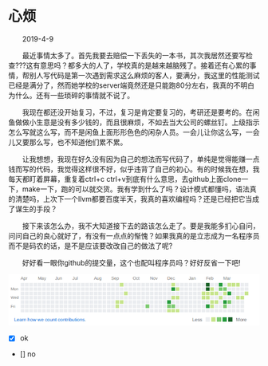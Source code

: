 # 心烦

&emsp;&emsp;2019-4-9

&emsp;&emsp;最近事情太多了。首先我要去赔偿一下丢失的一本书，其次我居然还要写检查???这有意思吗？都多大的人了，学校真的是越来越脑残了。接着还有心累的事情，帮别人写代码是第一次遇到需求这么麻烦的客人，要满分，我这里的性能测试已经是满分了，然而她学校的server端竟然还是只能跑80分左右，我真的不明白为什么。还有一些琐碎的事情就不说了。

&emsp;&emsp;我现在都还没开始复习，不过，复习是肯定要复习的，考研还是要考的。在闲鱼做做小生意是没有多少钱的，而且很麻烦，不如去当大公司的螺丝钉。上级指示怎么写就这么写，而不是闲鱼上面形形色色的闲杂人员。一会儿让你这么写，一会儿又要那么写，也不知道他们累不累。

&emsp;&emsp;让我想想，我现在好久没有因为自己的想法而写代码了，单纯是觉得能赚一点钱而写的代码，我觉得这样很不好，似乎违背了自己的初心。有的时候我在想，我每天都盯着屏幕，重复着ctrl+c ctrl+v到底有什么意思，去github上面clone一下，make一下，跑的可以就交货。我有学到什么了吗？设计模式都懂吗，语法真的清楚吗，上次下一个llvm都要百度半天，我真的喜欢编程吗？还是已经把它当成了谋生的手段？

&emsp;&emsp;接下来该怎么办，我不大知道接下去的路该怎么走了。要是我能多扪心自问，问问自己的良心就好了，有没有一点点的惭愧？如果我真的是立志成为一名程序员而不是码农的话，是不是应该要改改自己的做法了呢?

&emsp;&emsp;好好看一眼你github的提交量，这个也配叫程序员吗？好好反省一下吧!

![代码提交量](./github_commit2019_04_09.png)

- [x]  ok
- []  no